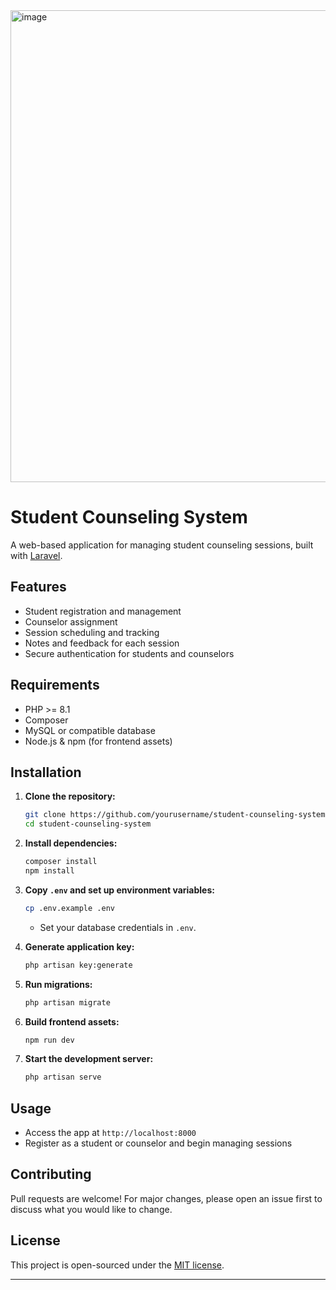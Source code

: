 <img width="1883" height="755" alt="image" src="https://github.com/user-attachments/assets/1d4fc294-3c94-4250-b0e9-29b6fe20ad01" />



# Student Counseling System

A web-based application for managing student counseling sessions, built with [Laravel](https://laravel.com/).

## Features

- Student registration and management
- Counselor assignment
- Session scheduling and tracking
- Notes and feedback for each session
- Secure authentication for students and counselors

## Requirements

- PHP >= 8.1
- Composer
- MySQL or compatible database
- Node.js & npm (for frontend assets)

## Installation

1. **Clone the repository:**
   ```sh
   git clone https://github.com/yourusername/student-counseling-system.git
   cd student-counseling-system
   ```

2. **Install dependencies:**
   ```sh
   composer install
   npm install
   ```

3. **Copy `.env` and set up environment variables:**
   ```sh
   cp .env.example .env
   ```
   - Set your database credentials in `.env`.

4. **Generate application key:**
   ```sh
   php artisan key:generate
   ```

5. **Run migrations:**
   ```sh
   php artisan migrate
   ```

6. **Build frontend assets:**
   ```sh
   npm run dev
   ```

7. **Start the development server:**
   ```sh
   php artisan serve
   ```

## Usage

- Access the app at `http://localhost:8000`
- Register as a student or counselor and begin managing sessions

## Contributing

Pull requests are welcome! For major changes, please open an issue first to discuss what you would like to change.

## License

This project is open-sourced under the [MIT license](https://opensource.org/licenses/MIT).

---
